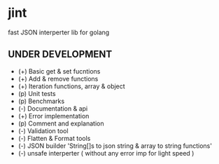 # jint
fast JSON interperter lib for golang
## UNDER DEVELOPMENT
+ (+) Basic get & set fucntions
+ (+) Add & remove functions
+ (+) Iteration functions, array & object
+ (p) Unit tests
+ (p) Benchmarks
+ (-) Documentation & api
+ (+) Error implementation
+ (p) Comment and explanation
+ (-) Validation tool
+ (-) Flatten & Format tools
+ (-) JSON builder 'String[]s to json string & array to string functions'
+ (-) unsafe interperter ( without any error imp for light speed )